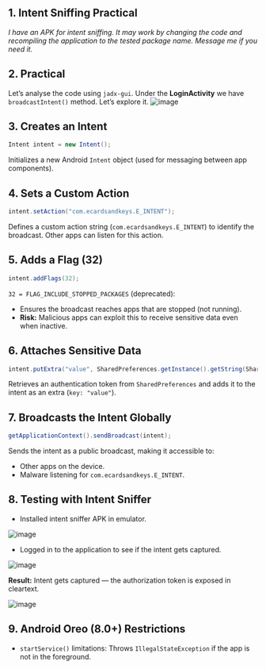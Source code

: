 ## 1. Intent Sniffing Practical

*I have an APK for intent sniffing. It may work by changing the code and recompiling the application to the tested package name. Message me if you need it.*

## 2. Practical

Let’s analyse the code using `jadx-gui`. Under the **LoginActivity** we have `broadcastIntent()` method. Let’s explore it.
![image](https://github.com/user-attachments/assets/65b37332-235f-4746-894d-8de66be0e986)

## 3. Creates an Intent

```java
Intent intent = new Intent();
```

Initializes a new Android `Intent` object (used for messaging between app components).

## 4. Sets a Custom Action

```java
intent.setAction("com.ecardsandkeys.E_INTENT");
```

Defines a custom action string (`com.ecardsandkeys.E_INTENT`) to identify the broadcast. Other apps can listen for this action.

## 5. Adds a Flag (32)

```java
intent.addFlags(32);
```

`32 = FLAG_INCLUDE_STOPPED_PACKAGES` (deprecated):

* Ensures the broadcast reaches apps that are stopped (not running).
* **Risk:** Malicious apps can exploit this to receive sensitive data even when inactive.

## 6. Attaches Sensitive Data

```java
intent.putExtra("value", SharedPreferences.getInstance().getString(SharedPreferencesKeys.AUTH_TOKEN));
```

Retrieves an authentication token from `SharedPreferences` and adds it to the intent as an extra (`key: "value"`).

## 7. Broadcasts the Intent Globally

```java
getApplicationContext().sendBroadcast(intent);
```

Sends the intent as a public broadcast, making it accessible to:

* Other apps on the device.
* Malware listening for `com.ecardsandkeys.E_INTENT`.

## 8. Testing with Intent Sniffer

* Installed intent sniffer APK in emulator.

![image](https://github.com/user-attachments/assets/c4664782-6bc2-4986-9ad8-ef9f5ccc1b4d)

* Logged in to the application to see if the intent gets captured.

![image](https://github.com/user-attachments/assets/0ce415c1-9aa9-4e0c-9ba8-91fa52a0c54f)


**Result:** Intent gets captured — the authorization token is exposed in cleartext.

![image](https://github.com/user-attachments/assets/e2a01917-dfd0-453b-8f86-48222546c4c7)


## 9. Android Oreo (8.0+) Restrictions

* `startService()` limitations:
  Throws `IllegalStateException` if the app is not in the foreground.
